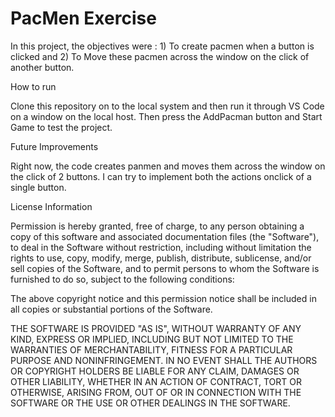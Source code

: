 # PacMen Exercise
In this project, the objectives were : 1) To create pacmen when a button is clicked and 2) To Move these pacmen across the window on the click of another button.

<h>How to run</h>
<body>Clone this repository on to the local system and then run it through VS Code on a window on the local host. Then press the AddPacman button and Start Game to test the project.</body>

<h>Future Improvements</h>
<body>Right now, the code creates panmen and moves them across the window on the click of 2 buttons. I can try to implement both the actions onclick of a single button.</body>

<h>License Information</h>
<body>Permission is hereby granted, free of charge, to any person obtaining a copy of this software and associated documentation files (the "Software"), to deal in the Software without restriction, including without limitation the rights to use, copy, modify, merge, publish, distribute, sublicense, and/or sell copies of the Software, and to permit persons to whom the Software is furnished to do so, subject to the following conditions:

The above copyright notice and this permission notice shall be included in all copies or substantial portions of the Software.

THE SOFTWARE IS PROVIDED "AS IS", WITHOUT WARRANTY OF ANY KIND, EXPRESS OR IMPLIED, INCLUDING BUT NOT LIMITED TO THE WARRANTIES OF MERCHANTABILITY, FITNESS FOR A PARTICULAR PURPOSE AND NONINFRINGEMENT. IN NO EVENT SHALL THE AUTHORS OR COPYRIGHT HOLDERS BE LIABLE FOR ANY CLAIM, DAMAGES OR OTHER LIABILITY, WHETHER IN AN ACTION OF CONTRACT, TORT OR OTHERWISE, ARISING FROM, OUT OF OR IN CONNECTION WITH THE SOFTWARE OR THE USE OR OTHER DEALINGS IN THE SOFTWARE.</body>
